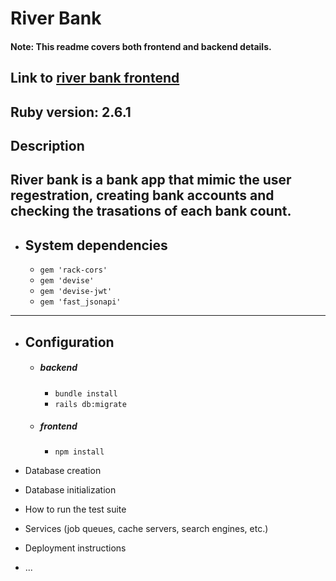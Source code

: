 # River Bank 
#### Note: This readme covers both frontend and backend details.

Link to [river bank frontend](https://github.com/Mnkith/river-bank-frontend)
---

Ruby version: 2.6.1
---

## **Description**

  River bank is a bank app that mimic the user regestration, creating bank accounts and checking the trasations of each bank count. 
---

* ## System dependencies
    * `gem 'rack-cors'`
    * `gem 'devise'`
    * `gem 'devise-jwt'`
    * `gem 'fast_jsonapi'`
---

* ## Configuration
  * ##### backend 
     * `bundle install`
     * `rails db:migrate`

  * ##### frontend
    * `npm install`



* Database creation

* Database initialization

* How to run the test suite

* Services (job queues, cache servers, search engines, etc.)

* Deployment instructions

* ...
